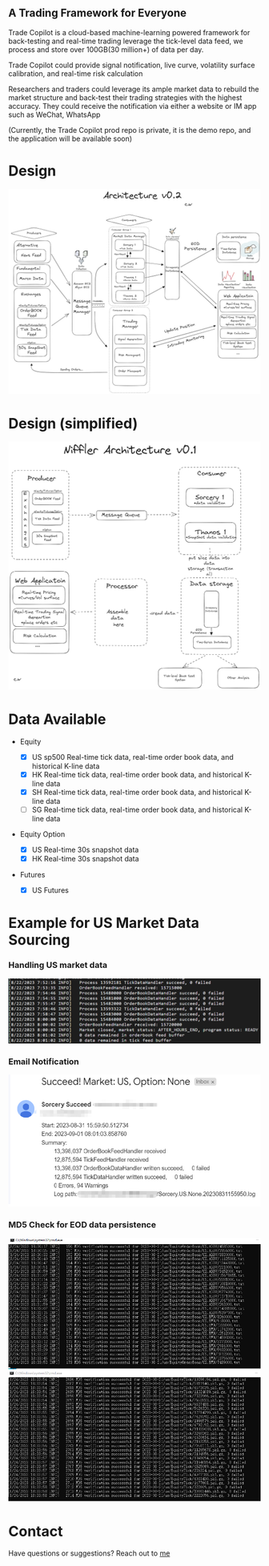 ## A Trading Framework for Everyone

Trade Copilot is a cloud-based machine-learning powered framework for back-testing and real-time trading
leverage the tick-level data feed, we process and store over 100GB(30 million+) of data per day.

Trade Copilot could provide signal notification, live curve, volatility surface calibration, and real-time risk calculation

Researchers and traders could leverage its ample market data to rebuild the market structure and back-test
their trading strategies with the highest accuracy. They could receive the notification via either a website or IM app such as WeChat, WhatsApp

(Currently, the Trade Copilot prod repo is private, it is the demo repo, and the application will be available soon)


# Design

![Example Image 2](res/images/NifflerArchitectureV01Small.png)

# Design (simplified)

![Example Image](res/images/NifflerArchV01SimpleSmall.png)

# Data Available
- Equity

  - [x] US sp500 Real-time tick data, real-time order book data, and historical K-line data
  - [x] HK Real-time tick data, real-time order book data, and historical K-line data
  - [x] SH Real-time tick data, real-time order book data, and historical K-line data
  - [ ] SG Real-time tick data, real-time order book data, and historical K-line data

- Equity Option
  - [x] US Real-time 30s snapshot data
  - [x] HK Real-time 30s snapshot data

- Futures
  - [x] US Futures


# Example for US Market Data Sourcing

### Handling US market data
![Example Image 3](res/images/Example_us_data.png)

### Email Notification

![Example Image 4](res/images/email_notification.png)

### MD5 Check for EOD data persistence
![Example Image 5](res/images/md5_check.png)



# Contact
Have questions or suggestions? Reach out to [me](https://www.linkedin.com/in/chenwang666/)


